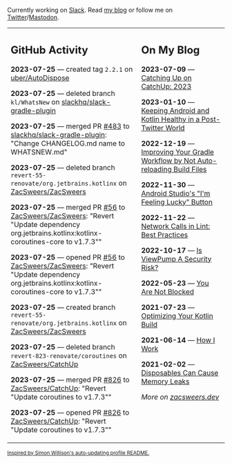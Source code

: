 Currently working on [Slack](https://slack.com/). Read [my blog](https://zacsweers.dev/) or follow me on [Twitter](https://twitter.com/ZacSweers)/[Mastodon](https://hachyderm.io/@ZacSweers).

<table><tr><td valign="top" width="60%">

## GitHub Activity
<!-- githubActivity starts -->
**2023-07-25** — created tag `2.2.1` on [uber/AutoDispose](https://github.com/uber/AutoDispose)

**2023-07-25** — deleted branch `kl/WhatsNew` on [slackhq/slack-gradle-plugin](https://github.com/slackhq/slack-gradle-plugin)

**2023-07-25** — merged PR [#483](https://github.com/slackhq/slack-gradle-plugin/pull/483) to [slackhq/slack-gradle-plugin](https://github.com/slackhq/slack-gradle-plugin): "Change CHANGELOG.md name to WHATSNEW.md"

**2023-07-25** — deleted branch `revert-55-renovate/org.jetbrains.kotlinx` on [ZacSweers/ZacSweers](https://github.com/ZacSweers/ZacSweers)

**2023-07-25** — merged PR [#56](https://github.com/ZacSweers/ZacSweers/pull/56) to [ZacSweers/ZacSweers](https://github.com/ZacSweers/ZacSweers): "Revert "Update dependency org.jetbrains.kotlinx:kotlinx-coroutines-core to v1.7.3""

**2023-07-25** — opened PR [#56](https://github.com/ZacSweers/ZacSweers/pull/56) to [ZacSweers/ZacSweers](https://github.com/ZacSweers/ZacSweers): "Revert "Update dependency org.jetbrains.kotlinx:kotlinx-coroutines-core to v1.7.3""

**2023-07-25** — created branch `revert-55-renovate/org.jetbrains.kotlinx` on [ZacSweers/ZacSweers](https://github.com/ZacSweers/ZacSweers)

**2023-07-25** — deleted branch `revert-823-renovate/coroutines` on [ZacSweers/CatchUp](https://github.com/ZacSweers/CatchUp)

**2023-07-25** — merged PR [#826](https://github.com/ZacSweers/CatchUp/pull/826) to [ZacSweers/CatchUp](https://github.com/ZacSweers/CatchUp): "Revert "Update coroutines to v1.7.3""

**2023-07-25** — opened PR [#826](https://github.com/ZacSweers/CatchUp/pull/826) to [ZacSweers/CatchUp](https://github.com/ZacSweers/CatchUp): "Revert "Update coroutines to v1.7.3""
<!-- githubActivity ends -->
</td><td valign="top" width="40%">

## On My Blog
<!-- blog starts -->
**2023-07-09** — [Catching Up on CatchUp: 2023](https://www.zacsweers.dev/catching-up-on-catchup-2023/)

**2023-01-10** — [Keeping Android and Kotlin Healthy in a Post-Twitter World](https://www.zacsweers.dev/keeping-android-healthy/)

**2022-12-19** — [Improving Your Gradle Workflow by Not Auto-reloading Build Files](https://www.zacsweers.dev/improving-your-workflow-by-not-auto-reloading-build-files/)

**2022-11-30** — [Android Studio's "I'm Feeling Lucky" Button](https://www.zacsweers.dev/android-studios-im-feeling-lucky-button/)

**2022-11-22** — [Network Calls in Lint: Best Practices](https://www.zacsweers.dev/network-calls-in-lint-best-practices/)

**2022-10-17** — [Is ViewPump A Security Risk?](https://www.zacsweers.dev/is-viewpump-a-security-risk/)

**2022-05-23** — [You Are Not Blocked](https://www.zacsweers.dev/you-are-not-blocked/)

**2021-07-23** — [Optimizing Your Kotlin Build](https://www.zacsweers.dev/optimizing-your-kotlin-build/)

**2021-06-14** — [How I Work](https://www.zacsweers.dev/how-i-work/)

**2021-02-02** — [Disposables Can Cause Memory Leaks](https://www.zacsweers.dev/disposables-can-cause-memory-leaks/)
<!-- blog ends -->
_More on [zacsweers.dev](https://zacsweers.dev/)_
</td></tr></table>

<sub><a href="https://simonwillison.net/2020/Jul/10/self-updating-profile-readme/">Inspired by Simon Willison's auto-updating profile README.</a></sub>